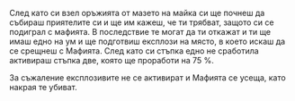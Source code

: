След като си взел оръжията от мазето на майка си ще почнеш да събираш приятелите си и ще им кажеш, че ти трябват,
защото си се подиграл с мафията.
В последствие те могат да ти откажат и ти ще имаш едно на ум и ще подготвиш експлози на място, в което искаш
да се срещнеш с Мафията.
След като си стъпка едно не сработила активираш стъпка две, която ще проработи на 75 %.

За съжаление експлозивите не се активират и Мафията се усеща, като накрая те убиват.